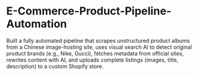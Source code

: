 # E-Commerce-Product-Pipeline-Automation
Built a fully automated pipeline that scrapes unstructured product albums from a Chinese image-hosting site, uses visual search AI to detect original product brands (e.g., Nike, Gucci), fetches metadata from official sites, rewrites content with AI, and uploads complete listings (images, title, description) to a custom Shopify store.
